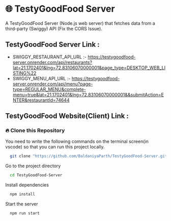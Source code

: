 # 🌐 TestyGoodFood Server

A TestyGoodFood Server (Node.js web server) that fetches data from a third-party (Swiggy) API (Fix the CORS Issue).

## TestyGoodFood Server Link : 
- SWIGGY_RESTAURANT_API_URL :- https://testygoodfood-server.onrender.com/api/restaurants?lat=21.1702401&lng=72.83106070000001&page_type=DESKTOP_WEB_LISTING%22
- SWIGGY_MENU_API_URL :- https://testygoodfood-server.onrender.com/api/menu?page-type=REGULAR_MENU&complete-menu=true&lat=21.1702401&lng=72.83106070000001&&submitAction=ENTER&restaurantId=74644

## TestyGoodFood Website(Client) Link : 

### 🔥 Clone this Repository

You need to write the following commands on the terminal screen(in vscode) so that you can run this project locally.

```bash
  git clone "https://github.com/BaldaniyaParth/TestyGoodFood-Server.git"
```

Go to the project directory

```bash
  cd TestyGoodFood-Server
```

Install dependencies

```bash
  npm install
```

Start the server

```bash
  npm run start
```
